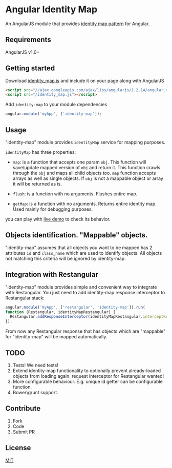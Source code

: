 # Angular Identity Map
An AngularJS module that provides [identity map pattern](http://en.wikipedia.org/wiki/Identity_map_pattern) for Angular.

## Requirements

AngularJS v1.0+

## Getting started

Download [identity_map.js](https://raw.githubusercontent.com/pluff/angular-identitymap/master/identity_map.js) and include it on your page along with AngularJS
```html
<script src="//ajax.googleapis.com/ajax/libs/angularjs/1.2.14/angular.min.js"></script>
<script src="/identity_map.js"></script>
```
Add `identity-map` to your module dependencies
```javascript
angular.module('myApp', ['identity-map']);
```

## Usage

"identity-map" module provides `identityMap` service for mapping purposes.

`identityMap` has three properties:

+ `map`: is a function that accepts one param `obj`. This function will save\update mapped version of `obj` and return it.
This function crawls through the `obj` and maps all child objects too. `map` function accepts arrays as well as single objects.
If `obj` is not a mappable object or array it will be returned as is.

+ `flush`: is a function with no arguments. Flushes entire map.
+ `getMap`: is a function with no arguments. Returns entire identity map. Used mainly for debugging purposes.

you can play with [live demo](http://plnkr.co/edit/hkzl2VDKrJq4s1cyjdZg?p=preview) to check its behavior.

## Objects identification. "Mappable" objects.

"identity-map" assumes that all objects you want to be mapped has 2 attributes `id` and `class_name` which are used to identify objects.
All objects not matching this criteria will be ignored by identity-map.

## Integration with Restangular

"identity-map" module provides simple and convenient way to integrate with Restangular.
You just need to add identity-map response interceptor to Restangular stack:
```javascript
angular.module('myApp', ['restangular', 'identity-map']).run(
function (Restangular, identityMapRestangular) {
  Restangular.addResponseInterceptor(identityMapRestangular.interceptResponse);
});
```
From now any Restangular response that has objects which are "mappable" for "identity-map" will be mapped automatically.


## TODO

1. Tests! We need tests!
1. Extend identity-map functionality to optionally prevent already-loaded objects from loading again. request interceptor for Restangular wanted!
1. More configurable behaviour. E.g. unique id getter can be configurable function.
1. Bower\grunt support.

## Contribute

1. Fork
2. Code
3. Submit PR

## License

[MIT](https://raw.githubusercontent.com/pluff/angular-identitymap/master/LICENSE)


